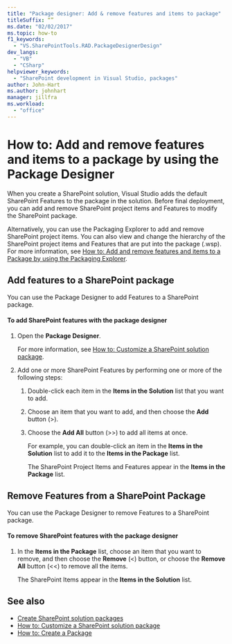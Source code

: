 ```yaml
---
title: "Package designer: Add & remove features and items to package"
titleSuffix: “”
ms.date: "02/02/2017"
ms.topic: how-to
f1_keywords:
  - "VS.SharePointTools.RAD.PackageDesignerDesign"
dev_langs:
  - "VB"
  - "CSharp"
helpviewer_keywords:
  - "SharePoint development in Visual Studio, packages"
author: John-Hart
ms.author: johnhart
manager: jillfra
ms.workload:
  - "office"
---
```

# How to: Add and remove features and items to a package by using the Package Designer
  When you create a SharePoint solution, Visual Studio adds the default SharePoint Features to the package in the solution. Before final deployment, you can add and remove SharePoint project items and Features to modify the SharePoint package.

 Alternatively, you can use the Packaging Explorer to add and remove SharePoint project items. You can also view and change the hierarchy of the SharePoint project items and Features that are put into the package (.wsp). For more information, see [How to: Add and remove features and items to a Package by using the Packaging Explorer](../sharepoint/how-to-add-and-remove-features-and-items-to-a-package-by-using-the-packaging-explorer.md).

## Add features to a SharePoint package
 You can use the Package Designer to add Features to a SharePoint package.

#### To add SharePoint features with the package designer

1. Open the **Package Designer**.

    For more information, see [How to: Customize a SharePoint solution package](../sharepoint/how-to-customize-a-sharepoint-solution-package.md).

2. Add one or more SharePoint Features by performing one or more of the following steps:

   1. Double-click each item in the **Items in the Solution** list that you want to add.

   2. Choose an item that you want to add, and then choose the **Add** button (>).

   3. Choose the **Add All** button (>>) to add all items at once.

      For example, you can double-click an item in the **Items in the Solution** list to add it to the **Items in the Package** list.

      The SharePoint Project Items and Features appear in the **Items in the Package** list.

## Remove Features from a SharePoint Package
 You can use the Package Designer to remove Features to a SharePoint package.

#### To remove SharePoint features with the package designer

1. In the **Items in the Package** list, choose an item that you want to remove, and then choose the **Remove** (<) button, or choose the **Remove All** button (<<) to remove all the items.

     The SharePoint Items appear in the **Items in the Solution** list.

## See also
- [Create SharePoint solution packages](../sharepoint/creating-sharepoint-solution-packages.md)
- [How to: Customize a SharePoint solution package](../sharepoint/how-to-customize-a-sharepoint-solution-package.md)
- [How to: Create a Package](https://msdn.microsoft.com/b24be45c-e91d-49bb-afb0-7b265404214b)
